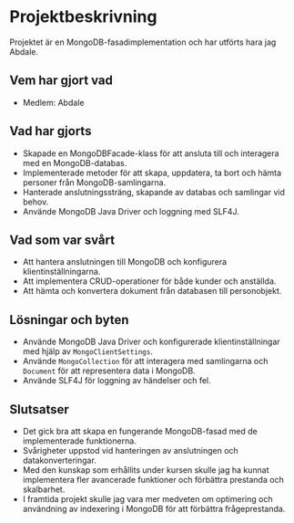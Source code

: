 # Projektbeskrivning

Projektet är en MongoDB-fasadimplementation och har utförts hara jag Abdale.

## Vem har gjort vad

- Medlem: Abdale

## Vad har gjorts

- Skapade en MongoDBFacade-klass för att ansluta till och interagera med en MongoDB-databas.
- Implementerade metoder för att skapa, uppdatera, ta bort och hämta personer från MongoDB-samlingarna.
- Hanterade anslutningssträng, skapande av databas och samlingar vid behov.
- Använde MongoDB Java Driver och loggning med SLF4J.

## Vad som var svårt

- Att hantera anslutningen till MongoDB och konfigurera klientinställningarna.
- Att implementera CRUD-operationer för både kunder och anställda.
- Att hämta och konvertera dokument från databasen till personobjekt.

## Lösningar och byten

- Använde MongoDB Java Driver och konfigurerade klientinställningar med hjälp av `MongoClientSettings`.
- Använde `MongoCollection` för att interagera med samlingarna och `Document` för att representera data i MongoDB.
- Använde SLF4J för loggning av händelser och fel.

## Slutsatser

- Det gick bra att skapa en fungerande MongoDB-fasad med de implementerade funktionerna.
- Svårigheter uppstod vid hanteringen av anslutningen och datakonverteringar.
- Med den kunskap som erhållits under kursen skulle jag ha kunnat implementera fler avancerade funktioner och förbättra prestanda och skalbarhet.
- I framtida projekt skulle jag vara mer medveten om optimering och användning av indexering i MongoDB för att förbättra frågeprestanda.
